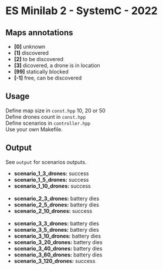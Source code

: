 # ES Minilab 2 - SystemC - 2022
## Maps annotations
* **[0]** unknown
* **[1]** discovered
* **[2]** to be discovered
* **[3]** dicovered, a drone is in location
* **[99]** statically blocked
* **[-1]** free, can be discovered 
## Usage
Define map size in ```const.hpp``` 10, 20 or 50<br>
Define drones count in ```const.hpp```<br>
Define scenarios in ```controller.hpp```<br> 
Use your own Makefile.
## Output
See ```output``` for scenarios outputs.<br>
* **scenario_1_3_drones:** success
* **scenario_1_5_drones:** success
* **scenario_1_10_drones:** success
<br><br>
* **scenario_2_3_drones:** battery dies
* **scenario_2_5_drones:** battery dies
* **scenario_2_10_drones:** success
<br><br>
* **scenario_3_3_drones:** battery dies
* **scenario_3_5_drones:** battery dies
* **scenario_3_10_drones:** battery dies
* **scenario_3_20_drones:** battery dies
* **scenario_3_40_drones:** battery dies
* **scenario_3_60_drones:** battery dies
* **scenario_3_120_drones:** success
